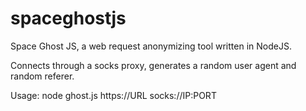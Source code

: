 # spaceghostjs
Space Ghost JS, a web request anonymizing tool written in NodeJS.

Connects through a socks proxy, generates a random user agent and random referer.

Usage: node ghost.js https://URL socks://IP:PORT
